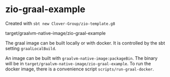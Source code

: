 # zio-graal-example

Created with `sbt new Clover-Group/zio-template.g8`

target/graalvm-native-image/zio-graal-example

The graal image can be built locally or with docker. It is controlled by the sbt setting `graalLocalBuild`.

An image can be built with `graalvm-native-image:packageBin`. The binary will be in `target/graalvm-native-image/zio-graal-example`.  To run the docker image, there is a convenience script `scripts/run-graal-docker`.
